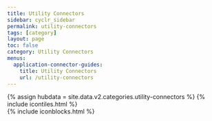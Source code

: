 ```yaml
---
title: Utility Connectors
sidebar: cyclr_sidebar
permalink: utility-connectors
tags: [category]
layout: page
toc: false
category: Utility Connectors
menus:
  application-connector-guides:
    title: Utility Connectors
    url: /utility-connectors
---
```

{% assign hubdata = site.data.v2.categories.utility-connectors %}
{% include icontiles.html %}	
{% include iconblocks.html %}	